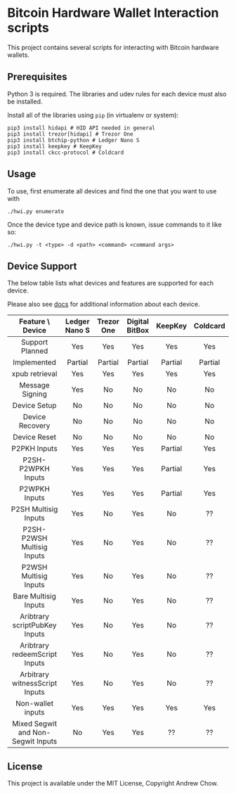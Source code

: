 # Bitcoin Hardware Wallet Interaction scripts

This project contains several scripts for interacting with Bitcoin hardware wallets.

## Prerequisites

Python 3 is required. The libraries and udev rules for each device must also be installed.

Install all of the libraries using `pip` (in virtualenv or system):

```
pip3 install hidapi # HID API needed in general
pip3 install trezor[hidapi] # Trezor One
pip3 install btchip-python # Ledger Nano S
pip3 install keepkey # KeepKey
pip3 install ckcc-protocol # Coldcard
```

## Usage

To use, first enumerate all devices and find the one that you want to use with

```
./hwi.py enumerate
```

Once the device type and device path is known, issue commands to it like so:

```
./hwi.py -t <type> -d <path> <command> <command args>
```

## Device Support

The below table lists what devices and features are supported for each device.

Please also see [docs](docs/) for additional information about each device.

| Feature \ Device | Ledger Nano S | Trezor One | Digital BitBox | KeepKey | Coldcard |
|:---:|:---:|:---:|:---:|:---:|:---:|
| Support Planned | Yes | Yes | Yes | Yes | Yes |
| Implemented | Partial | Partial | Partial | Partial | Partial |
| xpub retrieval | Yes | Yes | Yes | Yes | Yes |
| Message Signing | Yes | No | No | No | No |
| Device Setup | No | No | No | No | No |
| Device Recovery | No | No | No | No | No |
| Device Reset | No | No | No | No | No |
| P2PKH Inputs | Yes | Yes | Yes | Partial | Yes |
| P2SH-P2WPKH Inputs | Yes | Yes | Yes | Partial | Yes |
| P2WPKH Inputs | Yes | Yes | Yes | Partial | Yes |
| P2SH Multisig Inputs | Yes | No | Yes | No | ?? |
| P2SH-P2WSH Multisig Inputs | Yes | No | Yes | No | ?? |
| P2WSH Multisig Inputs | Yes | No | Yes | No | ?? |
| Bare Multisig Inputs | Yes | No | Yes | No | ?? |
| Aribtrary scriptPubKey Inputs | Yes | No | Yes | No | ?? |
| Aribtrary redeemScript Inputs | Yes | No | Yes | No | ?? |
| Arbitrary witnessScript Inputs | Yes | No | Yes | No | ?? |
| Non-wallet inputs | Yes | Yes | Yes | Yes | Yes |
| Mixed Segwit and Non-Segwit Inputs | No | Yes | Yes | ?? | ?? |

## License

This project is available under the MIT License, Copyright Andrew Chow.
